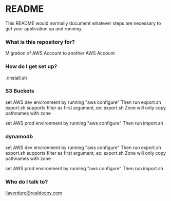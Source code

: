 # README #

This README would normally document whatever steps are necessary to get your application up and running.

### What is this repository for? ###

Migration of AWS Account to another AWS Account

### How do I get set up? ###

./install.sh

### S3 Buckets ###

set AWS dev environment by running "aws configure"
Then run export.sh
export.sh supports filter as first argument, ex: export.sh Zone will only copy pathnames with zone

set AWS prod environment by running "aws configure"
Then run import.sh

### dynamodb ###

set AWS dev environment by running "aws configure"
Then run export.sh
export.sh supports filter as first argument, ex: export.sh Zone will only copy pathnames with zone

set AWS prod environment by running "aws configure"
Then run import.sh

### Who do I talk to? ###

llaverdure@realdecoy.com